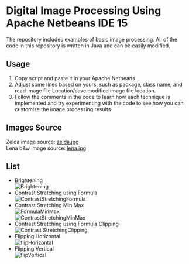 # Digital Image Processing Using Apache Netbeans IDE 15
 The repository includes examples of basic image processing. All of the code in this repository is written in Java and can be easily modified.

## Usage
1. Copy script and paste it in your Apache Netbeans
2. Adjust some lines based on yours, such as package, class name, and read image file Location/save modified image file location.
3. Follow the comments in the code to learn how each technique is implemented and try experimenting with the code to see how you can customize the image processing results.

## Images Source
Zelda image source: [zelda.jpg](https://drive.google.com/file/d/1pjQUXKYWsqLRSkiYK2x0YSsN6jHY0v4j/view?usp=sharing) <br>
Lena b&w image source: [lena.jpg](https://drive.google.com/file/d/1jJi-QKoafgafpuaDd9g5093XTtkrEEjN/view?usp=share_link)

## List
* Brightening<br>
![Brightening](https://user-images.githubusercontent.com/121701309/211243253-a76c58d6-9422-41fd-8b5a-17e659c598ee.jpg)
* Contrast Stretching using Formula<br>
![ContrastStretchingFormula](https://user-images.githubusercontent.com/121701309/211243279-1e8df21c-5262-46c0-83df-6e120670f3ad.jpg)
* Contrast Stretching Min Max<br>
![FormulaMinMax](https://user-images.githubusercontent.com/121701309/211243374-94aa4095-15ea-49a8-b434-282cd8a4d078.jpg) <br>
![ContrastStretchingMinMax](https://user-images.githubusercontent.com/121701309/211243385-6527863f-62e5-4969-af8e-5744a5fc4221.jpg)
* Contrast Stretching using Formula Clipping<br>
![Contrast StretchingClipping](https://user-images.githubusercontent.com/121701309/211243400-4a93acac-d23e-4cf0-b688-526cefc7d0a3.jpg)
* Flipping Horizontal<br>
![flipHorizontal](https://user-images.githubusercontent.com/121701309/211243417-dcf8bc0f-a109-4c32-8253-db6944e08317.jpg)
* Flipping Vertical<br>
![flipVertical](https://user-images.githubusercontent.com/121701309/211243554-2e421e9c-b0f2-4fd4-83d9-5d5da01de181.jpg)
